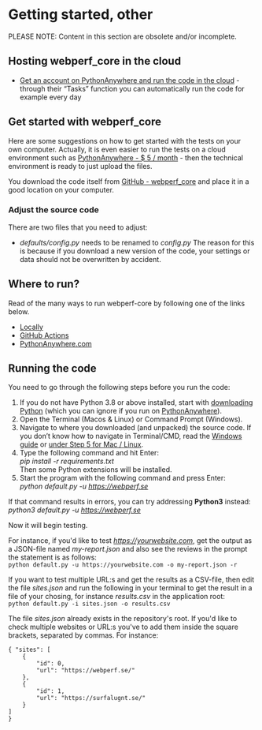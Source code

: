 # Getting started, other

PLEASE NOTE: Content in this section are obsolete and/or incomplete.

## Hosting webperf_core in the cloud
* [Get an account on PythonAnywhere and run the code in the cloud](https://www.pythonanywhere.com/?affiliate_id=0007e5c6) - through their “Tasks” function you can automatically run the code for example every day

## Get started with webperf_core
Here are some suggestions on how to get started with the tests on your own computer. Actually, it is even easier to run the tests on a cloud environment such as [PythonAnywhere - $ 5 / month](https://www.pythonanywhere.com/?affiliate_id=0007e5c6) - then the technical environment is ready to just upload the files.

You download the code itself from [GitHub - webperf_core](https://github.com/Webperf-se/webperf_core) and place it in a good location on your computer.
### Adjust the source code
There are two files that you need to adjust:
* *defaults/config.py* needs to be renamed to *config.py*
The reason for this is because if you download a new version of the code, your settings or data should not be overwritten by accident.

## Where to run?
Read of the many ways to run webperf-core by following one of the links below.

* [Locally](./getting-started-local.md)
* [GitHub Actions](./getting-started-github-actions.md)
* [PythonAnywhere.com](./getting-started-others.md)





## Running the code
You need to go through the following steps before you run the code:
1. If you do not have Python 3.8 or above installed, start with [downloading Python](https://www.python.org/downloads/) (which you can ignore if you run on [PythonAnywhere](https://www.pythonanywhere.com/?affiliate_id=0007e5c6)).
2. Open the Terminal (Macos & Linux) or Command Prompt (Windows).
3. Navigate to where you downloaded (and unpacked) the source code. If you don’t know how to navigate in Terminal/CMD, read the [Windows guide](https://www.digitalcitizen.life/command-prompt-how-use-basic-commands) or [under Step 5 for Mac / Linux](https://computers.tutsplus.com/tutorials/navigating-the-terminal-a-gentle-introduction--mac-3855).
4. Type the following command and hit Enter:  
*pip install -r requirements.txt*  
Then some Python extensions will be installed.
5. Start the program with the following command and press Enter:  
*python default.py -u https://webperf.se*

If that command results in errors, you can try addressing **Python3** instead:  
*python3 default.py -u https://webperf.se*

Now it will begin testing.


For instance, if you'd like to test *https://yourwebsite.com*, get the output as a JSON-file named *my-report.json* and also see the reviews in the prompt the statement is as follows:  
```python default.py -u https://yourwebsite.com -o my-report.json -r```

If you want to test multiple URL:s and get the results as a CSV-file, then edit the file *sites.json* and run the following in your terminal to get the result in a file of your chosing, for instance *results.csv* in the application root:  
```python default.py -i sites.json -o results.csv```

The file *sites.json* already exists in the repository's root. If you'd like to check multiple websites or URL:s you've to add them inside the square brackets, separated by commas. For instance:  
```
{ "sites": [
    {
        "id": 0,
        "url": "https://webperf.se/"
    },
    {
        "id": 1,
        "url": "https://surfalugnt.se/"
    }
]
}
```